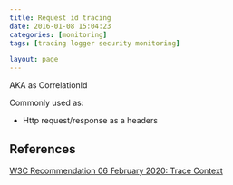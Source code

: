 ```yaml
---
title: Request id tracing
date: 2016-01-08 15:04:23
categories: [monitoring]
tags: [tracing logger security monitoring]

layout: page
---
```


AKA as CorrelationId

Commonly used as:

- Http request/response as a headers

## References

[W3C Recommendation 06 February 2020: Trace Context](https://www.w3.org/TR/trace-context/)
